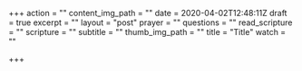 +++
action = ""
content_img_path = ""
date = 2020-04-02T12:48:11Z
draft = true
excerpt = ""
layout = "post"
prayer = ""
questions = ""
read_scripture = ""
scripture = ""
subtitle = ""
thumb_img_path = ""
title = "Title"
watch = ""

+++
